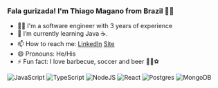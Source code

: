 ### Fala gurizada! I'm Thiago Magano from Brazil 👨‍💻

- 👷‍♂️ I'm a software engineer with 3 years of experience
- 🌱 I’m currently learning Java ☕.
- 📫 How to reach me:  [LinkedIn](https://linkedin.com/in/thiagomagano) [Site](http://thiagomagano.com.br)
- 😄 Pronouns: He/His
- ⚡ Fun fact: I love barbecue, soccer and beer 🍖🍻⚽

![JavaScript](https://img.shields.io/badge/javascript-%23323330.svg?style=for-the-badge&logo=javascript&logoColor=%23F7DF1E)
![TypeScript](https://img.shields.io/badge/typescript-%23007ACC.svg?style=for-the-badge&logo=typescript&logoColor=white)
![NodeJS](https://img.shields.io/badge/node.js-6DA55F?style=for-the-badge&logo=node.js&logoColor=white)
![React](https://img.shields.io/badge/react-%2320232a.svg?style=for-the-badge&logo=react&logoColor=%2361DAFB)
![Postgres](https://img.shields.io/badge/postgres-%23316192.svg?style=for-the-badge&logo=postgresql&logoColor=white)
![MongoDB](https://img.shields.io/badge/MongoDB-%234ea94b.svg?style=for-the-badge&logo=mongodb&logoColor=white)
